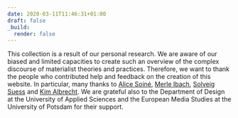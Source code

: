 ```yaml
---
date: 2020-03-11T11:46:31+01:00
draft: false
_build:
  render: false
---
```


This collection is a result of our personal research. We are aware of our biased and limited capacities to create such an overview of the complex discourse of materialist theories and practices. Therefore, we want to thank the people who contributed help and feedback on the creation of this website. In particular, many thanks to <a href="https://alicesoine.net/" rel="external">Alice Soiné</a>, <a href="http://www.merle-ibach.de" rel="external">Merle Ibach</a>, <a href="https://twitter.com/solveigsuess" rel="external">Solveig Suess</a> and <a href="https://www.kimalbrecht.com/" rel="external">Kim Albrecht</a>. We are grateful also to the Department of Design at the University of Applied Sciences and the European Media Studies at the University of Potsdam for their support.
